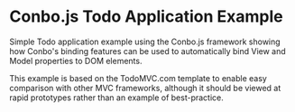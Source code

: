 Conbo.js Todo Application Example
=================================

Simple Todo application example using the Conbo.js framework showing how Conbo's binding features can be used to automatically bind View and Model properties to DOM elements.

This example is based on the TodoMVC.com template to enable easy comparison with other MVC frameworks, although it should be viewed at rapid prototypes rather than an example of best-practice.
